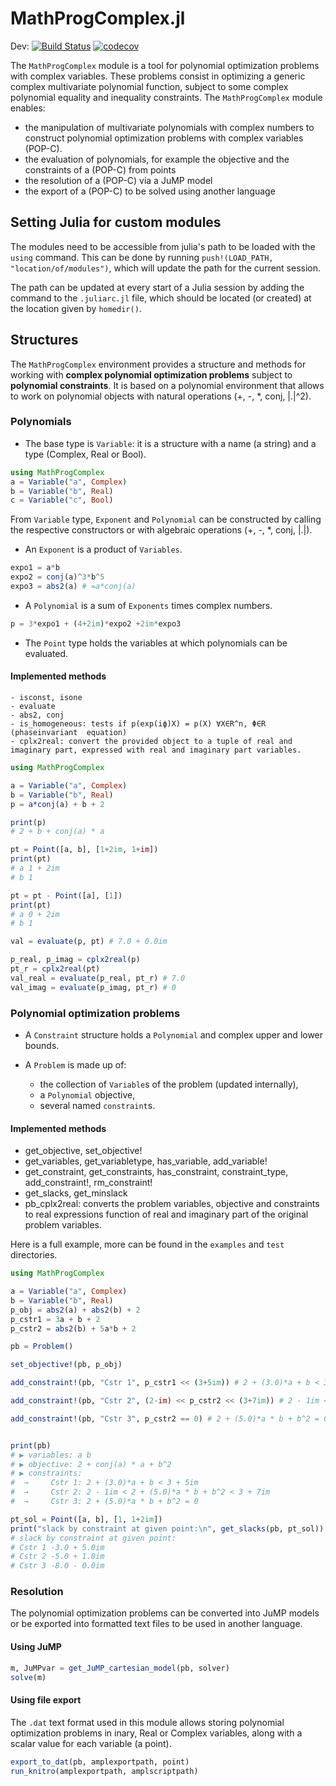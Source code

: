 # MathProgComplex.jl

Dev:
[![Build Status](https://travis-ci.org/JulieSliwak/MathProgComplex.jl.svg?branch=master)](https://travis-ci.org/JulieSliwak/MathProgComplex.jl)
[![codecov](https://codecov.io/gh/JulieSliwak/MathProgComplex.jl/branch/master/graph/badge.svg)](https://codecov.io/gh/JulieSliwak/MathProgComplex.jl)

The `MathProgComplex` module is a tool for polynomial optimization problems with complex variables. These problems consist in optimizing a generic complex multivariate polynomial function, subject to some complex polynomial equality and inequality constraints.
The `MathProgComplex` module enables:

- the manipulation of multivariate polynomials with complex numbers to construct polynomial optimization problems with complex variables (POP-C).
- the evaluation of polynomials, for example the objective and the constraints of a (POP-C) from points
- the resolution of a (POP-C) via a JuMP model
- the export of a (POP-C) to be solved using another language

## Setting Julia for custom modules

The modules need to be accessible from julia's path to be loaded with the `using` command.
This can be done by running `push!(LOAD_PATH, "location/of/modules")`, which will update the path for the current session.

The path can be updated at every start of a Julia session by adding the command to the `.juliarc.jl` file, which should be located (or created) at the location given by `homedir()`.

## Structures

The `MathProgComplex` environment provides a structure and methods for working with **complex polynomial optimization problems** subject to **polynomial constraints**. It is based on a polynomial environment that allows to work on polynomial objects with natural operations (+, -, \*, conj, |.|^2).

### Polynomials

- The base type is `Variable`: it is a structure with a name (a string) and a type (Complex, Real or Bool).

```julia
using MathProgComplex
a = Variable("a", Complex)
b = Variable("b", Real)
c = Variable("c", Bool)
```

From `Variable` type, `Exponent` and `Polynomial` can be constructed by calling the respective constructors or with algebraic operations (+, -, \*, conj, |.|).

- An `Exponent` is a product of `Variables`.

```julia
expo1 = a*b
expo2 = conj(a)^3*b^5
expo3 = abs2(a) # =a*conj(a)
```

- A `Polynomial` is a sum of `Exponents` times complex numbers.

```julia
p = 3*expo1 + (4+2im)*expo2 +2im*expo3
```

- The `Point` type holds the variables at which polynomials can be evaluated.

#### Implemented methods

    - isconst, isone
    - evaluate
    - abs2, conj
    - is_homogeneous: tests if p(exp(iϕ)X) = p(X) ∀X∈R^n, Φ∈R (phaseinvariant  equation)
    - cplx2real: convert the provided object to a tuple of real and imaginary part, expressed with real and imaginary part variables.

```julia
using MathProgComplex

a = Variable("a", Complex)
b = Variable("b", Real)
p = a*conj(a) + b + 2

print(p)
# 2 + b + conj(a) * a

pt = Point([a, b], [1+2im, 1+im])
print(pt)
# a 1 + 2im
# b 1

pt = pt - Point([a], [1])
print(pt)
# a 0 + 2im
# b 1

val = evaluate(p, pt) # 7.0 + 0.0im

p_real, p_imag = cplx2real(p)
pt_r = cplx2real(pt)
val_real = evaluate(p_real, pt_r) # 7.0
val_imag = evaluate(p_imag, pt_r) # 0
```

### Polynomial optimization problems

- A `Constraint` structure holds a `Polynomial` and complex upper and lower bounds.

- A `Problem` is made up of:
    - the collection of `Variable`s of the problem (updated internally),
    - a `Polynomial` objective,
    - several named `constraint`s.

#### Implemented methods

- get_objective, set_objective!
- get_variables, get_variabletype, has_variable, add_variable!
- get_constraint, get_constraints, has_constraint, constraint_type, add_constraint!, rm_constraint!
- get_slacks, get_minslack
- pb_cplx2real: converts the problem variables, objective and constraints to real expressions function of real and imaginary part of the original problem variables.

Here is a full example, more can be found in the `examples` and `test` directories.

```julia
using MathProgComplex

a = Variable("a", Complex)
b = Variable("b", Real)
p_obj = abs2(a) + abs2(b) + 2
p_cstr1 = 3a + b + 2
p_cstr2 = abs2(b) + 5a*b + 2

pb = Problem()

set_objective!(pb, p_obj)

add_constraint!(pb, "Cstr 1", p_cstr1 << (3+5im)) # 2 + (3.0)*a + b < 3 + 5im

add_constraint!(pb, "Cstr 2", (2-im) << p_cstr2 << (3+7im)) # 2 - 1im < 2 + (5.0)*a * b + b^2 < 3 + 7im

add_constraint!(pb, "Cstr 3", p_cstr2 == 0) # 2 + (5.0)*a * b + b^2 = 0


print(pb)
# ▶ variables: a b 
# ▶ objective: 2 + conj(a) * a + b^2
# ▶ constraints: 
#  →     Cstr 1: 2 + (3.0)*a + b < 3 + 5im
#  →     Cstr 2: 2 - 1im < 2 + (5.0)*a * b + b^2 < 3 + 7im
#  →     Cstr 3: 2 + (5.0)*a * b + b^2 = 0

pt_sol = Point([a, b], [1, 1+2im])
print("slack by constraint at given point:\n", get_slacks(pb, pt_sol))
# slack by constraint at given point:
# Cstr 1 -3.0 + 5.0im
# Cstr 2 -5.0 + 1.0im
# Cstr 3 -8.0 - 0.0im
```

### Resolution

The polynomial optimization problems can be converted into JuMP models or be exported into formatted text files to be used in another language.

#### Using JuMP

 ```julia
m, JuMPvar = get_JuMP_cartesian_model(pb, solver)
solve(m)
 ```

#### Using file export

The `.dat` text format used in this module allows storing polynomial optimization problems in inary, Real or Complex variables, along with a scalar value for each variable (a point).

```julia
export_to_dat(pb, amplexportpath, point)
run_knitro(amplexportpath, amplscriptpath)
```
